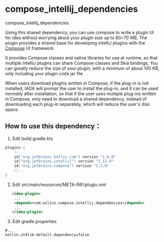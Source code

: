 # compose_intellij_dependencies
compose_intellij_dependencies

Using this shared dependency, you can use compose to write a plugin UI for idea without worrying about your plugin size up to 60~70 MB, 
The plugin provides a shared base for developing IntelliJ plugins with the
<a href="https://www.jetbrains.com/lp/compose/">Compose</a> UI framework.

It provides Compose classes and native libraries for use at runtime,
so that multiple IntelliJ plugins can share Compose classes and Skia bindings,
You can greatly reduce the size of your plugin, with a minimum of about 100 KB, only including your plugin code jar file

When users download plugins written in Compose, if the plug-in is not installed, IADA will prompt the user to install the plug-in,
and it can be used normally after installation, so that if the user uses multiple plug-ins written in Compose, only need to download a shared dependency,
instead of downloading each plug-in separately, which will reduce the user's disk space.

## How to use this dependency：
1. Edit build.gradle.kts
```kotlin
plugins {
    //...
    id("org.jetbrains.kotlin.jvm") version "1.8.0"
    id("org.jetbrains.intellij") version "1.12.0"
    id("org.jetbrains.compose") version "1.3.0"
    //...
}
```

2. Edit src/main/resources/META-INF/plugin.xml
```xml
   <idea-plugin>
    ...
    <depends>com.wilinz.compose.intellij.dependencies</depends>
    ...
   </idea-plugin>
   ```

3. Edit gradle.properties
```properties
#...
kotlin.stdlib.default.dependency=false
```